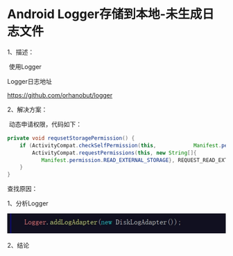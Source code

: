 # Android Logger存储到本地-未生成日志文件



1、描述：

​	使用Logger

Logger日志地址

<https://github.com/orhanobut/logger>

2、解决方案：

​	动态申请权限，代码如下：

```java
private void requsetStoragePermission() {
    if (ActivityCompat.checkSelfPermission(this, 	        Manifest.permission.READ_EXTERNAL_STORAGE) != PackageManager.PERMISSION_GRANTED) {
        ActivityCompat.requestPermissions(this, new String[]{
           Manifest.permission.READ_EXTERNAL_STORAGE}, REQUEST_READ_EXTERNAL_STORAGE);
    }
}
```

查找原因：

1、分析Logger

 ![img](https://github.com/BrianCZY/MyBlogs/blob/gh-pages/_posts/wps1.jpg?raw=true)

2、结论
